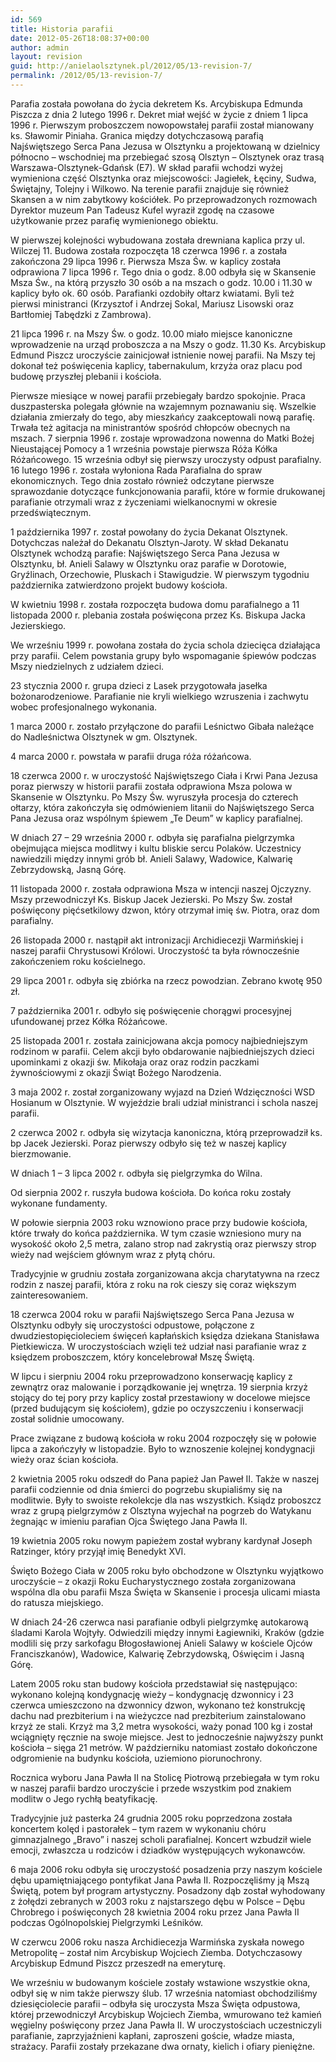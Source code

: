 ```yaml
---
id: 569
title: Historia parafii
date: 2012-05-26T18:08:37+00:00
author: admin
layout: revision
guid: http://anielaolsztynek.pl/2012/05/13-revision-7/
permalink: /2012/05/13-revision-7/
---
```

Parafia została powołana do życia dekretem Ks. Arcybiskupa Edmunda Piszcza z dnia 2 lutego 1996 r. Dekret miał wejść w życie z dniem 1 lipca 1996 r. Pierwszym proboszczem nowopowstałej parafii został mianowany ks. Sławomir Piniaha. Granica między dotychczasową parafią Najświętszego Serca Pana Jezusa w Olsztynku a projektowaną w dzielnicy północno &#8211; wschodniej ma przebiegać szosą Olsztyn &#8211; Olsztynek oraz trasą Warszawa-Olsztynek-Gdańsk (E7). W skład parafii wchodzi wyżej wymieniona część Olsztynka oraz miejscowości: Jagiełek, Łęciny, Sudwa, Świętajny, Tolejny i Wilkowo. Na terenie parafii znajduje się również Skansen a w nim zabytkowy kościółek. Po przeprowadzonych rozmowach Dyrektor muzeum Pan Tadeusz Kufel wyraził zgodę na czasowe użytkowanie przez parafię wymienionego obiektu.

W pierwszej kolejności wybudowana została drewniana kaplica przy ul. Wilczej 11. Budowa została rozpoczęta 18 czerwca 1996 r. a została zakończona 29 lipca 1996 r. Pierwsza Msza Św. w kaplicy została odprawiona 7 lipca 1996 r. Tego dnia o godz. 8.00 odbyła się w Skansenie Msza Św., na którą przyszło 30 osób a na mszach o godz. 10.00 i 11.30 w kaplicy było ok. 60 osób. Parafianki ozdobiły ołtarz kwiatami. Byli też pierwsi ministranci (Krzysztof i Andrzej Sokal, Mariusz Lisowski oraz Bartłomiej Tabędzki z Zambrowa).

21 lipca 1996 r. na Mszy Św. o godz. 10.00 miało miejsce kanoniczne wprowadzenie na urząd proboszcza a na Mszy o godz. 11.30 Ks. Arcybiskup Edmund Piszcz uroczyście zainicjował istnienie nowej parafii. Na Mszy tej dokonał też poświęcenia kaplicy, tabernakulum, krzyża oraz placu pod budowę przyszłej plebanii i kościoła.

Pierwsze miesiące w nowej parafii przebiegały bardzo spokojnie. Praca duszpasterska polegała głównie na wzajemnym poznawaniu się. Wszelkie działania zmierzały do tego, aby mieszkańcy zaakceptowali nową parafię. Trwała też agitacja na ministrantów spośród chłopców obecnych na mszach. 7 sierpnia 1996 r. zostaje wprowadzona nowenna do Matki Bożej Nieustającej Pomocy a 1 września powstaje pierwsza Róża Kółka Różańcowego. 15 września odbył się pierwszy uroczysty odpust parafialny. 16 lutego 1996 r. została wyłoniona Rada Parafialna do spraw ekonomicznych. Tego dnia zostało również odczytane pierwsze sprawozdanie dotyczące funkcjonowania parafii, które w formie drukowanej parafianie otrzymali wraz z życzeniami wielkanocnymi w okresie przedświątecznym.

1 października 1997 r. został powołany do życia Dekanat Olsztynek. Dotychczas należał do Dekanatu Olsztyn-Jaroty. W skład Dekanatu Olsztynek wchodzą parafie: Najświętszego Serca Pana Jezusa w Olsztynku, bł. Anieli Salawy w Olsztynku oraz parafie w Dorotowie, Gryźlinach, Orzechowie, Pluskach i Stawigudzie. W pierwszym tygodniu października zatwierdzono projekt budowy kościoła.

W kwietniu 1998 r. została rozpoczęta budowa domu parafialnego a 11 listopada 2000 r. plebania została poświęcona przez Ks. Biskupa Jacka Jezierskiego.

We wrześniu 1999 r. powołana została do życia schola dziecięca działająca przy parafii. Celem powstania grupy było wspomaganie śpiewów podczas Mszy niedzielnych z udziałem dzieci.

23 stycznia 2000 r. grupa dzieci z Lasek przygotowała jasełka bożonarodzeniowe. Parafianie nie kryli wielkiego wzruszenia i zachwytu wobec profesjonalnego wykonania.

1 marca 2000 r. zostało przyłączone do parafii Leśnictwo Gibała należące do Nadleśnictwa Olsztynek w gm. Olsztynek.

4 marca 2000 r. powstała w parafii druga róża różańcowa.

18 czerwca 2000 r. w uroczystość Najświętszego Ciała i Krwi Pana Jezusa poraz pierwszy w historii parafii została odprawiona Msza polowa w Skansenie w Olsztynku. Po Mszy Św. wyruszyła procesja do czterech ołtarzy, która zakończyła się odmówieniem litanii do Najświętszego Serca Pana Jezusa oraz wspólnym śpiewem &#8222;Te Deum&#8221; w kaplicy parafialnej.

W dniach 27 &#8211; 29 września 2000 r. odbyła się parafialna pielgrzymka obejmująca miejsca modlitwy i kultu bliskie sercu Polaków. Uczestnicy nawiedzili między innymi grób bł. Anieli Salawy, Wadowice, Kalwarię Zebrzydowską, Jasną Górę.

11 listopada 2000 r. została odprawiona Msza w intencji naszej Ojczyzny. Mszy przewodniczył Ks. Biskup Jacek Jezierski. Po Mszy Św. został poświęcony pięćsetkilowy dzwon, który otrzymał imię św. Piotra, oraz dom parafialny.

26 listopada 2000 r. nastąpił akt intronizacji Archidiecezji Warmińskiej i naszej parafii Chrystusowi Królowi. Uroczystość ta była równocześnie zakończeniem roku kościelnego.

29 lipca 2001 r. odbyła się zbiórka na rzecz powodzian. Zebrano kwotę 950 zł.

7 października 2001 r. odbyło się poświęcenie chorągwi procesyjnej ufundowanej przez Kółka Różańcowe.

25 listopada 2001 r. została zainicjowana akcja pomocy najbiedniejszym rodzinom w parafii. Celem akcji było obdarowanie najbiedniejszych dzieci upominkami z okazji św. Mikołaja oraz oraz rodzin paczkami żywnościowymi z okazji Świąt Bożego Narodzenia.

3 maja 2002 r. został zorganizowany wyjazd na Dzień Wdzięczności WSD Hosianum w Olsztynie. W wyjeździe brali udział ministranci i schola naszej parafii.

2 czerwca 2002 r. odbyła się wizytacja kanoniczna, którą przeprowadził ks. bp Jacek Jezierski. Poraz pierwszy odbyło się też w naszej kaplicy bierzmowanie.

W dniach 1 &#8211; 3 lipca 2002 r. odbyła się pielgrzymka do Wilna.

Od sierpnia 2002 r. ruszyła budowa kościoła. Do końca roku zostały wykonane fundamenty.

W połowie sierpnia 2003 roku wznowiono prace przy budowie kościoła, które trwały do końca października. W tym czasie wzniesiono mury na wysokość około 2,5 metra, zalano strop nad zakrystią oraz pierwszy strop wieży nad wejściem głównym wraz z płytą chóru.

Tradycyjnie w grudniu została zorganizowana akcja charytatywna na rzecz rodzin z naszej parafii, która z roku na rok cieszy się coraz większym zainteresowaniem.

18 czerwca 2004 roku w parafii Najświętszego Serca Pana Jezusa w Olsztynku odbyły się uroczystości odpustowe, połączone z dwudziestopięcioleciem święceń kapłańskich księdza dziekana Stanisława Pietkiewicza. W uroczystościach wzięli też udział nasi parafianie wraz z księdzem proboszczem, który koncelebrował Mszę Świętą.

W lipcu i sierpniu 2004 roku przeprowadzono konserwację kaplicy z zewnątrz oraz malowanie i porządkowanie jej wnętrza. 19 sierpnia krzyż stojący do tej pory przy kaplicy został przestawiony w docelowe miejsce (przed budującym się kościołem), gdzie po oczyszczeniu i konserwacji został solidnie umocowany.

Prace związane z budową kościoła w roku 2004 rozpoczęły się w połowie lipca a zakończyły w listopadzie. Było to wznoszenie kolejnej kondygnacji wieży oraz ścian kościoła.

2 kwietnia 2005 roku odszedł do Pana papież Jan Paweł II. Także w naszej parafii codziennie od dnia śmierci do pogrzebu skupialiśmy się na modlitwie. Były to swoiste rekolekcje dla nas wszystkich. Ksiądz proboszcz wraz z grupą pielgrzymów z Olsztyna wyjechał na pogrzeb do Watykanu żegnając w imieniu parafian Ojca Świętego Jana Pawła II.

19 kwietnia 2005 roku nowym papieżem został wybrany kardynał Joseph Ratzinger, który przyjął imię Benedykt XVI.

Święto Bożego Ciała w 2005 roku było obchodzone w Olsztynku wyjątkowo uroczyście &#8211; z okazji Roku Eucharystycznego została zorganizowana wspólna dla obu parafii Msza Święta w Skansenie i procesja ulicami miasta do ratusza miejskiego.

W dniach 24-26 czerwca nasi parafianie odbyli pielgrzymkę autokarową śladami Karola Wojtyły. Odwiedzili między innymi Łagiewniki, Kraków (gdzie modlili się przy sarkofagu Błogosławionej Anieli Salawy w kościele Ojców Franciszkanów), Wadowice, Kalwarię Zebrzydowską, Oświęcim i Jasną Górę.

Latem 2005 roku stan budowy kościoła przedstawiał się następująco: wykonano kolejną kondygnację wieży &#8211; kondygnację dzwonnicy i 23 czerwca umieszczono na dzwonnicy dzwon, wykonano też konstrukcję dachu nad prezbiterium i na wieżyczce nad prezbiterium zainstalowano krzyż ze stali. Krzyż ma 3,2 metra wysokości, waży ponad 100 kg i został wciągnięty ręcznie na swoje miejsce. Jest to jednocześnie najwyższy punkt kościoła &#8211; sięga 21 metrów. W październiku natomiast zostało dokończone odgromienie na budynku kościoła, uziemiono piorunochrony.

Rocznica wyboru Jana Pawła II na Stolicę Piotrową przebiegała w tym roku w naszej parafii bardzo uroczyście i przede wszystkim pod znakiem modlitw o Jego rychłą beatyfikację.

Tradycyjnie już pasterka 24 grudnia 2005 roku poprzedzona została koncertem kolęd i pastorałek &#8211; tym razem w wykonaniu chóru gimnazjalnego &#8222;Bravo&#8221; i naszej scholi parafialnej. Koncert wzbudził wiele emocji, zwłaszcza u rodziców i dziadków występujących wykonawców.

6 maja 2006 roku odbyła się uroczystość posadzenia przy naszym kościele dębu upamiętniającego pontyfikat Jana Pawła II. Rozpoczęliśmy ją Mszą Świętą, potem był program artystyczny. Posadzony dąb został wyhodowany z żołędzi zebranych w 2003 roku z najstarszego dębu w Polsce &#8211; Dębu Chrobrego i poświęconych 28 kwietnia 2004 roku przez Jana Pawła II podczas Ogólnopolskiej Pielgrzymki Leśników. 

W czerwcu 2006 roku nasza Archidiecezja Warmińska zyskała nowego Metropolitę &#8211; został nim Arcybiskup Wojciech Ziemba. Dotychczasowy Arcybiskup Edmund Piszcz przeszedł na emeryturę.

We wrześniu w budowanym kościele zostały wstawione wszystkie okna, odbył się w nim także pierwszy ślub. 17 września natomiast obchodziliśmy dziesięciolecie parafii &#8211; odbyła się uroczysta Msza Święta odpustowa, której przewodniczył Arcybiskup Wojciech Ziemba, wmurowano też kamień węgielny poświęcony przez Jana Pawła II. W uroczystościach uczestniczyli parafianie, zaprzyjaźnieni kapłani, zaproszeni goście, władze miasta, strażacy. Parafii zostały przekazane dwa ornaty, kielich i ofiary pieniężne.
